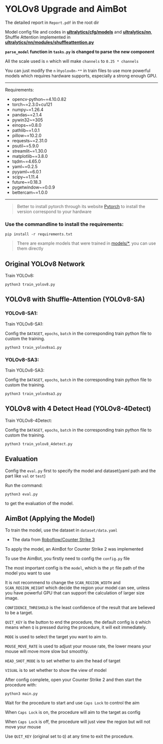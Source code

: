 # YOLOv8 Upgrade and AimBot

The detailed report in `Report.pdf` in the root dir

Model config file and codes in **[ultralytics/cfg/models](ultralytics/cfg/models)** and **[ultralytics/nn](ultralytics/nn)**, Shuffle Attention implemented in **[ultralytics/nn/modules/shuffleattention.py](ultralytics/nn/modules/shuffleattention.py)**

**`parse_model` function in `tasks.py` is changed to parse the new component**

All the scale used is `n` which will make `channels` to `0.25 * channels` 

You can just modify the `n` in`yolov8n-**` in train files to use more powerful models which requires hardware supports, especially a strong enough GPU.

--- 
Requirements:
- opencv-python~=4.10.0.82
- torch~=2.3.0+cu121
- numpy~=1.26.4
- pandas~=2.1.4
- pywin32~=305
- einops~=0.8.0
- pathlib~=1.0.1
- pillow~=10.2.0
- requests~=2.31.0
- psutil~=5.9.0
- streamlit~=1.30.0
- matplotlib~=3.8.0
- tqdm~=4.65.0
- yaml~=0.2.5
- pyyaml~=6.0.1
- scipy~=1.11.4
- future~=0.18.3
- pygetwindow~=0.0.9
- bettercam~=1.0.0
---

> Better to install pytorch through its website [Pytorch](https://pytorch.org/get-started/locally/) to install the version correspond to your hardware

### Use the commandline to install the requirements:

```shell
pip install -r requirements.txt
```

> There are example models that were trained in [models/*](models), you can use them directly

## Original YOLOv8 Network

Train YOLOv8:

```shell
python3 train_yolov8.py
```

## YOLOv8 with Shuffle-Attention (YOLOv8-SA)

### YOLOv8-SA1:

Train YOLOv8-SA1:

Config the `DATASET`, `epochs`, `batch` in the corresponding train python file to custom the training.

```shell
python3 train_yolov8sa1.py
```


### YOLOv8-SA3:

Train YOLOv8-SA3:

Config the `DATASET`, `epochs`, `batch` in the corresponding train python file to custom the training.

```shell
python3 train_yolov8sa3.py
```

## YOLOv8 with 4 Detect Head (YOLOv8-4Detect)

Train YOLOv8-4Detect:

Config the `DATASET`, `epochs`, `batch` in the corresponding train python file to custom the training.

```shell
python3 train_yolov8_4detect.py
```

## Evaluation

Config the `eval.py` first to specify the model and dataset(yaml path and the part like `val` or `test`)

Run the command:

```shell
python3 eval.py
```

to get the evaluation of the model.

## AimBot (Applying the Model)

To train the model, use the dataset in `dataset/data.yaml`

- The data from [Roboflow/Counter Strike 3](https://universe.roboflow.com/my-projects-qc3c9/counter-strike-3)

To apply the model, an AimBot for Counter Strike 2 was implemented

To use the AimBot, you firstly need to config the `config.py` file

The most important config is the `model`, which is the `pt` file path of the model you want to use

It is not recommend to change the `SCAN_REGION_WIDTH` and `SCAN_REGION_HEIGHT` which decide the region your model can see, unless you have powerful GPU that can support the calculation of larger size image.

`CONFIDENCE_THRESHOLD` is the least confidence of the result that are believed to be a target.

`QUIT_KEY` is the button to end the procedure, the default config is `Q` which means when `Q` is pressed during the procedure, it will exit immediately.

`MODE` is used to select the target you want to aim to.

`MOUSE_MOVE_RATE` is used to adjust your mouse rate, the lower means your mouse will move more slow but smoothly.

`HEAD_SHOT_MODE` is to set whether to aim the head of target

`VISUAL` is to set whether to show the view of model

After config complete, open your Counter Strike 2 and then start the procedure with:

```shell
python3 main.py
```

Wait for the procedure to start and use `Caps Lock` to control the aim

When `Caps Lock` is on, the procedure will aim to the target as config

When `Caps Lock` is off, the procedure will just view the region but will not move your mouse

Use `QUIT_KEY` (original set to `Q`) at any time to exit the procedure.
